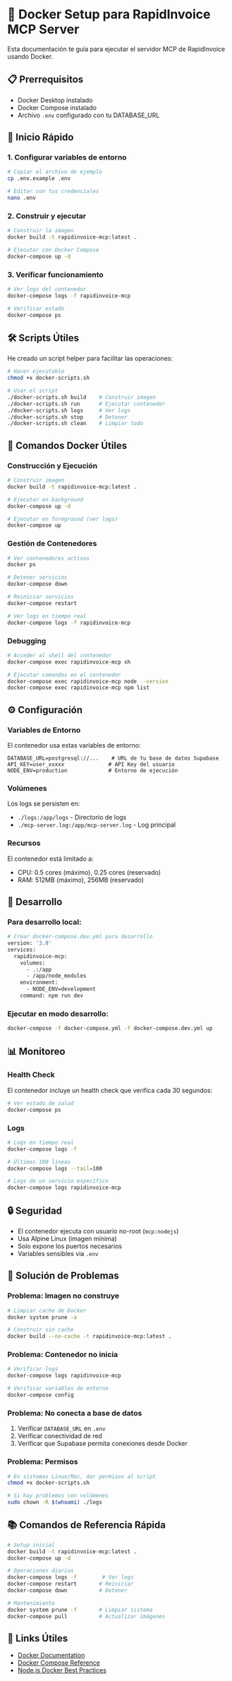 # 🐳 Docker Setup para RapidInvoice MCP Server

Esta documentación te guía para ejecutar el servidor MCP de RapidInvoice usando Docker.

## 📋 Prerrequisitos

- Docker Desktop instalado
- Docker Compose instalado
- Archivo `.env` configurado con tu DATABASE_URL

## 🚀 Inicio Rápido

### 1. Configurar variables de entorno

```bash
# Copiar el archivo de ejemplo
cp .env.example .env

# Editar con tus credenciales
nano .env
```

### 2. Construir y ejecutar

```bash
# Construir la imagen
docker build -t rapidinvoice-mcp:latest .

# Ejecutar con Docker Compose
docker-compose up -d
```

### 3. Verificar funcionamiento

```bash
# Ver logs del contenedor
docker-compose logs -f rapidinvoice-mcp

# Verificar estado
docker-compose ps
```

## 🛠️ Scripts Útiles

He creado un script helper para facilitar las operaciones:

```bash
# Hacer ejecutable
chmod +x docker-scripts.sh

# Usar el script
./docker-scripts.sh build    # Construir imagen
./docker-scripts.sh run      # Ejecutar contenedor
./docker-scripts.sh logs     # Ver logs
./docker-scripts.sh stop     # Detener
./docker-scripts.sh clean    # Limpiar todo
```

## 📝 Comandos Docker Útiles

### Construcción y Ejecución

```bash
# Construir imagen
docker build -t rapidinvoice-mcp:latest .

# Ejecutar en background
docker-compose up -d

# Ejecutar en foreground (ver logs)
docker-compose up
```

### Gestión de Contenedores

```bash
# Ver contenedores activos
docker ps

# Detener servicios
docker-compose down

# Reiniciar servicios
docker-compose restart

# Ver logs en tiempo real
docker-compose logs -f rapidinvoice-mcp
```

### Debugging

```bash
# Acceder al shell del contenedor
docker-compose exec rapidinvoice-mcp sh

# Ejecutar comandos en el contenedor
docker-compose exec rapidinvoice-mcp node --version
docker-compose exec rapidinvoice-mcp npm list
```

## ⚙️ Configuración

### Variables de Entorno

El contenedor usa estas variables de entorno:

```env
DATABASE_URL=postgresql://...    # URL de tu base de datos Supabase
API_KEY=user_xxxxx              # API Key del usuario
NODE_ENV=production             # Entorno de ejecución
```

### Volúmenes

Los logs se persisten en:
- `./logs:/app/logs` - Directorio de logs
- `./mcp-server.log:/app/mcp-server.log` - Log principal

### Recursos

El contenedor está limitado a:
- CPU: 0.5 cores (máximo), 0.25 cores (reservado)
- RAM: 512MB (máximo), 256MB (reservado)

## 🔧 Desarrollo

### Para desarrollo local:

```bash
# Crear docker-compose.dev.yml para desarrollo
version: '3.8'
services:
  rapidinvoice-mcp:
    volumes:
      - .:/app
      - /app/node_modules
    environment:
      - NODE_ENV=development
    command: npm run dev
```

### Ejecutar en modo desarrollo:

```bash
docker-compose -f docker-compose.yml -f docker-compose.dev.yml up
```

## 📊 Monitoreo

### Health Check

El contenedor incluye un health check que verifica cada 30 segundos:

```bash
# Ver estado de salud
docker-compose ps
```

### Logs

```bash
# Logs en tiempo real
docker-compose logs -f

# Últimas 100 líneas
docker-compose logs --tail=100

# Logs de un servicio específico
docker-compose logs rapidinvoice-mcp
```

## 🔒 Seguridad

- El contenedor ejecuta con usuario no-root (`mcp:nodejs`)
- Usa Alpine Linux (imagen mínima)
- Solo expone los puertos necesarios
- Variables sensibles via `.env`

## 🚫 Solución de Problemas

### Problema: Imagen no construye

```bash
# Limpiar cache de Docker
docker system prune -a

# Construir sin cache
docker build --no-cache -t rapidinvoice-mcp:latest .
```

### Problema: Contenedor no inicia

```bash
# Verificar logs
docker-compose logs rapidinvoice-mcp

# Verificar variables de entorno
docker-compose config
```

### Problema: No conecta a base de datos

1. Verificar `DATABASE_URL` en `.env`
2. Verificar conectividad de red
3. Verificar que Supabase permita conexiones desde Docker

### Problema: Permisos

```bash
# En sistemas Linux/Mac, dar permisos al script
chmod +x docker-scripts.sh

# Si hay problemas con volúmenes
sudo chown -R $(whoami) ./logs
```

## 📚 Comandos de Referencia Rápida

```bash
# Setup inicial
docker build -t rapidinvoice-mcp:latest .
docker-compose up -d

# Operaciones diarias
docker-compose logs -f        # Ver logs
docker-compose restart       # Reiniciar
docker-compose down          # Detener

# Mantenimiento
docker system prune -f       # Limpiar sistema
docker-compose pull          # Actualizar imágenes
```

## 🔗 Links Útiles

- [Docker Documentation](https://docs.docker.com/)
- [Docker Compose Reference](https://docs.docker.com/compose/compose-file/)
- [Node.js Docker Best Practices](https://github.com/nodejs/docker-node/blob/main/docs/BestPractices.md)
